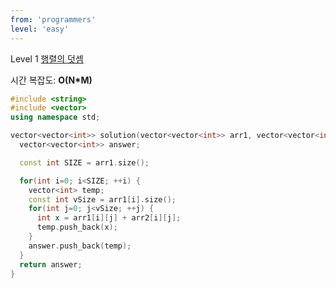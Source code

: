 ```yaml
---
from: 'programmers'
level: 'easy'
---
```


Level 1 [행렬의 덧셈](https://programmers.co.kr/learn/courses/30/lessons/12950)

시간 복잡도: **O(N*M)**

```cpp
#include <string>
#include <vector>
using namespace std;

vector<vector<int>> solution(vector<vector<int>> arr1, vector<vector<int>> arr2) {
  vector<vector<int>> answer;

  const int SIZE = arr1.size();

  for(int i=0; i<SIZE; ++i) {
    vector<int> temp;
    const int vSize = arr1[i].size();
    for(int j=0; j<vSize; ++j) {
      int x = arr1[i][j] + arr2[i][j];
      temp.push_back(x);
    }
    answer.push_back(temp);
  }
  return answer;
}
```